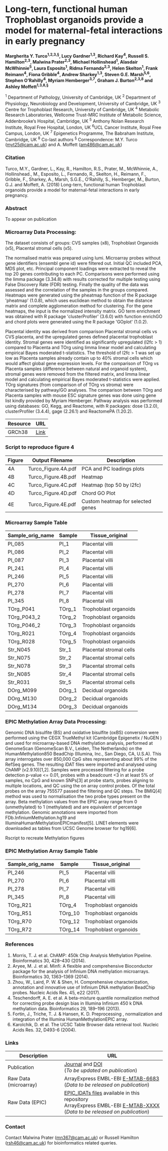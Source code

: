 # Long-tern, functional human Trophoblast organoids provide a model for maternal-fetal interactions in early pregnancy #

**Margherita Y. Turco<sup>1,2,3,§</sup>, Lucy Gardner<sup>1,3</sup>, Richard Kay<sup>4</sup>, Russell S. Hamilton<sup>2,3</sup>, Malwina Prater<sup>2,3</sup>, Michael Hollinshead<sup>1</sup>, Alasdair McWhinnie<sup>5</sup>, Laura Esposito<sup>1</sup>, Ridma Fernando<sup>2,3</sup>, Helen Skelton<sup>1</sup>, Frank Reimann<sup>4</sup>, Fiona Gribble<sup>4</sup>, Andrew Sharkey<sup>1,3</sup>, Steven G.E. Marsh<sup>5,6</sup>, Stephen O’Rahilly<sup>4</sup>, Myriam Hemberger<sup>3,7</sup>, Graham J. Burton<sup>2,3,8</sup> and Ashley Moffett<sup>1,3,8,§</sup>**

<sup>1</sup> Department of Pathology, University of Cambridge, UK
<sup>2</sup> Department of Physiology, Neurobiology and Development, University of Cambridge, UK
<sup>3</sup> Centre for Trophoblast Research, University of Cambridge, UK
<sup>4</sup> Metabolic Research Laboratories, Wellcome Trust-MRC Institute of Metabolic Science, Addenbrooke’s Hospital, Cambridge, UK
<sup>5</sup> Anthony Nolan Research Institute, Royal Free Hospital, London, UK
<sup>6</sup>UCL Cancer Institute, Royal Free Campus, London, UK
<sup>7</sup> Epigenetics Programme, The Babraham Institute, Cambridge, UK
<sup>8</sup> Co-last authors
<sup>§</sup> Correspondence: M.Y. Turco (myt25@cam.ac.uk) and A. Moffett (am486@cam.ac.uk)



### Citation ###

Turco, M.Y., Gardner, L., Kay, R., Hamilton, R.S., Prater, M., McWhinnie, A., Hollinshead., M., Esposito, L., Fernando, R., Skelton, H., Reimann, F., Gribble, F., Sharkey, A., Marsh, S.G.E., O’Rahilly, S., Hemberger, M., Burton, G.J. and Moffett, A. (2018) Long-tern, functional human Trophoblast organoids provide a model for maternal-fetal interactions in early pregnancy.

### Abstract ###

To appear on publication

### Microarray Data Processing:

The dataset consists of groups: CVS samples (x8), Trophoblast Organoids (x5), Placental stromal cells (x5).

The normalised matrix was prepared using lumi. Microarray probes without gene identifiers (ensembl gene id) were filtered out. Initial QC included PCA, MDS plot, etc. Principal component loadings were extracted to reveal the top 20 genes contributing to each PC. Comparisons were performed using the limma package (3.34.8) with results corrected for multiple testing using False Discovery Rate (FDR) testing. Finally the quality of the data was assessed and the correlation of the samples in the groups compared. Heatmaps were generated using the pheatmap function of the R package 'pheatmap' (1.0.8), which uses euclidean method to obtain the distance matrix and complete agglomeration method for clustering.  For the gene heatmaps, the input is the normalized intensity matrix. GO term enrichment was obtained with R package 'clusterProfiler' (3.6.0) with function enrichGO and chord plots were generated using the R package 'GOplot' (1.0.2).

Placental identity was derived from comparison Placental stromal cells vs CVS placenta, and the upregulated genes defined placental trophoblast identity. Stromal genes were identified as significantly upregulated (l2fc > 1) compared to Placenta and TOrg using limma linear model and calculating empirical Bayes moderated t-statistics. The threshold of l2fc > 1 was set up low as Placenta samples already contain up to 40% stromal cells which would affect global gene expression levels. For the comparison of TOrg vs Placenta samples (difference between natural and organoid system), stromal genes were removed from the filtered matrix, and limma linear model and calculating empirical Bayes moderated t-statistics were applied. TOrg signatures (from comparison of of TOrg vs stroma) were characterised by pathway/GO analyses. The comparison between TOrg and Placenta samples with mouse ESC signature genes was done using gene list kindly provided by Myriam Hemberger. Pathway analysis was performed using databases: GO, Kegg, and Reactome,  with R packages: dose (3.2.0),  clusterProfiler (3.4.4), gage (2.26.1) and ReactomePA (1.20.2).

Resource       | URL
-------------- | --------------
GRCh38         | [Link](http://mar2016.archive.ensembl.org/index.html)


### Script to reproduce figure 4 ###

Figure    | Output Filename                             | Description  
--------- | ------------------------------------------- | ------------------------
4A        | Turco_Figure.4A.pdf         | PCA and PC loadings plots
4B        | Turco_Figure.4B.pdf         | Heatmap
4C        | Turco_Figure.4C.pdf         | Heatmap (top 50 by l2fc)
4D        | Turco_Figure.4D.pdf         | Chord GO Plot
4E        | Turco_Figure.4E.pdf         | Custom heatmap for selected genes


### Microarray Sample Table ###

Sample_orig_name	| Sample	| Tissue_original	|
------------|--------|------------------------
Pl_085	    | Pl_1	 | Placental villi  
Pl_086	    | Pl_2	 | Placental villi	 
Pl_087	    | Pl_3	 | Placental villi	 
Pl_241	    | Pl_4	 | Placental villi	 
Pl_246	    | Pl_5	 | Placental villi	 
Pl_270	    | Pl_6	 | Placental villi	 
Pl_278    	| Pl_7	 | Placental villi	 
Pl_345	    | Pl_8	 | Placental villi	 
TOrg_P041	  | TOrg_1 | Trophoblast organoids	 
TOrg_P043_2	| TOrg_2 | Trophoblast organoids	 
TOrg_P046_2	| TOrg_3 | Trophoblast organoids	 
TOrg_R021	  | TOrg_4 | Trophoblast organoids	 
TOrg_R028	  | TOrg_5 | Trophoblast organoids	 
Str_N045	  | Str_1	 | Placental stromal cells	 
Str_N075	  | Str_2	 | Placental stromal cells	 
Str_N078	  | Str_3	 | Placental stromal cells	 
Str_N085	  | Str_4	 | Placental stromal cells	 
Str_R031	  | Str_5	 | Placental stromal cells
DOrg_M099   | DOrg_1 | Decidual organoids    
DOrg_M130   | DOrg_2 | Decidual organoids    
DOrg_M134   | DOrg_3 | Decidual organoids    	 

### EPIC Methylation Array Data Processing:
Genomic DNA bisulfite (BS) and oxidative bisulfite (oxBS) conversion were performed using the CEGX TrueMethyl kit (Cambridge Epigenetix / NuGEN ) and used for microarray-based DNA methylation analysis, performed at GenomeScan (GenomeScan B.V., Leiden, The Netherlands) on the HumanMethylation850 BeadChip (Illumina, Inc., San Diego, CA, U.S.A). This array interrogates over 850,000 CpG sites representing about 99% of the RefSeq genes.  The resulting iDAT files were imported and analysed using ChAMP (v2.9.10)[1,2]. Samples were processed filtering for a probe detection p-value <= 0.01, probes with a beadcount <3 in at least 5% of samples, no CpG and known SNPs[3] at probe starts, probes aligning to multiple locations,  and QC using the on array control probes. Of the total probes on the array 755577 passed the filtering and QC steps. The BMIQ[4] method was used to normalisation the two probe types present on the array. Beta methylation values from the EPIC array range from 0 (unmethylated) to 1 (methylated) and are equivalent of percentage methylation. Genomic annotations were imported from FDb.InfiniumMethylation.hg19 and IlluminaHumanMethylationEPICmanifest[5]. LINE1 elements were downloaded as tables from UCSC Genome browser for hg19[6].

Rscript to recreate Methylation figures []()

### EPIC Methylation Array Sample Table ###

Sample_orig_name | Sample  | Tissue_original |
-----------------|---------|-----------------|
Pl_246	         | Pl_5	   | Placental villi	 
Pl_270	         | Pl_6	   | Placental villi	 
Pl_278           | Pl_7	   | Placental villi	 
Pl_345	         | Pl_8	   | Placental villi	 
TOrg_R21         | TOrg_4  | Trophoblast organoids
TOrg_R51         | TOrg_10 | Trophoblast organoids
TOrg_R70         | TOrg_12 | Trophoblast organoids
TOrg_R72         | TOrg_14 | Trophoblast organoids

### References ###

1.	Morris, T. J. et al. ChAMP: 450k Chip Analysis Methylation Pipeline. Bioinformatics 30, 428–430 (2014).
2.	Aryee, M. J. et al. Minfi: A flexible and comprehensive Bioconductor package for the analysis of Infinium DNA methylation microarrays. Bioinformatics 30, 1363–1369 (2014).
3.	Zhou, W., Laird, P. W. & Shen, H. Comprehensive characterization, annotation and innovative use of Infinium DNA methylation BeadChip probes. Nucleic Acids Res. 45, e22 (2017).
4.	Teschendorff, A. E. et al. A beta-mixture quantile normalization method for correcting probe design bias in Illumina Infinium 450 k DNA methylation data. Bioinformatics 29, 189–196 (2013).
5.	Fortin, J., Triche, T. J. & Hansen, K. D. Preprocessing , normalization and integration of the Illumina HumanMethylationEPIC array.
6.	Karolchik, D. et al. The UCSC Table Browser data retrieval tool. Nucleic Acids Res. 32, D493-6 (2004).



### Links ###

Description   | URL
------------- | ----------
Publication   | [Journal](http://) and [DOI](http://) <br>(<i>To be updated on publication</i>)
Raw Data (microarray)     | ArrayExpress EMBL-EBI [E-MTAB-6683](https://www.ebi.ac.uk/arrayexpress/experiments/E-MTAB-6683) <br>(<i>Data to be released on publication</i>)
Raw Data (EPIC)     | [EPIC_IDATs files](EPIC_IDATs) available in this repository <br>ArrayExpress EMBL-EBI [E-MTAB-XXXX](https://www.ebi.ac.uk/arrayexpress/experiments/E-MTAB-XXXX) <br>(<i>Data to be released on publication</i>)
### Contact

Contact Malwina Prater (mn367@cam.ac.uk) or Russell Hamilton (rsh46@cam.ac.uk) for bioinformatics related queries.
